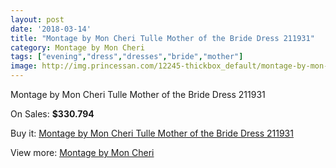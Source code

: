 ```yaml
---
layout: post
date: '2018-03-14'
title: "Montage by Mon Cheri Tulle Mother of the Bride Dress 211931"
category: Montage by Mon Cheri
tags: ["evening","dress","dresses","bride","mother"]
image: http://img.princessan.com/12245-thickbox_default/montage-by-mon-cheri-tulle-mother-of-the-bride-dress-211931.jpg
---
```

Montage by Mon Cheri Tulle Mother of the Bride Dress 211931

On Sales: **$330.794**
<a href="https://www.princessan.com/en/montage-by-mon-cheri/5791-montage-by-mon-cheri-tulle-mother-of-the-bride-dress-211931.html"><amp-img layout="responsive" width="600" height="600" src="//img.princessan.com/12245-thickbox_default/montage-by-mon-cheri-tulle-mother-of-the-bride-dress-211931.jpg" alt="Montage by Mon Cheri Tulle Mother of the Bride Dress 211931 0" /></a>
<a href="https://www.princessan.com/en/montage-by-mon-cheri/5791-montage-by-mon-cheri-tulle-mother-of-the-bride-dress-211931.html"><amp-img layout="responsive" width="600" height="600" src="//img.princessan.com/12246-thickbox_default/montage-by-mon-cheri-tulle-mother-of-the-bride-dress-211931.jpg" alt="Montage by Mon Cheri Tulle Mother of the Bride Dress 211931 1" /></a>

Buy it: [Montage by Mon Cheri Tulle Mother of the Bride Dress 211931](https://www.princessan.com/en/montage-by-mon-cheri/5791-montage-by-mon-cheri-tulle-mother-of-the-bride-dress-211931.html "Montage by Mon Cheri Tulle Mother of the Bride Dress 211931")

View more: [Montage by Mon Cheri](https://www.princessan.com/en/45-montage-by-mon-cheri "Montage by Mon Cheri")